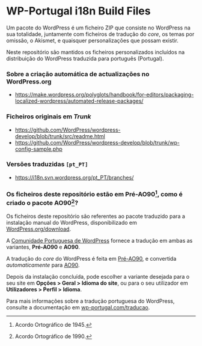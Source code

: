 # WP-Portugal i18n Build Files

Um pacote do WordPress é um ficheiro ZIP que consiste no WordPress na sua totalidade, juntamente com ficheiros de tradução do *core*, os temas por omissão, o Akismet, e quaisquer personalizações que possam existir.

Neste repositório são mantidos os ficheiros personalizados incluídos na distribuição do WordPress traduzida para português (Portugal).

### Sobre a criação automática de actualizações no WordPress.org

- https://make.wordpress.org/polyglots/handbook/for-editors/packaging-localized-wordpress/automated-release-packages/


### Ficheiros originais em *Trunk*

- https://github.com/WordPress/wordpress-develop/blob/trunk/src/readme.html
- https://github.com/WordPress/wordpress-develop/blob/trunk/wp-config-sample.php

### Versões traduzidas `[pt_PT]`

- https://i18n.svn.wordpress.org/pt_PT/branches/

### Os ficheiros deste repositório estão em Pré-AO90[^1], como é criado o pacote AO90[^2]?

Os ficheiros deste repositório são referentes ao pacote traduzido para a instalação manual do WordPress, disponibilizado em [WordPress.org/download](https://pt.wordpress.org/download/).

A [Comunidade Portuguesa de WordPress](https://wp-portugal.com/comunidade-portuguesa-wordpress/) fornece a tradução em ambas as variantes, **Pré-AO90** e **AO90**.

A tradução do *core* do WordPress é feita em [Pré-AO90](https://translate.wordpress.org/locale/pt/default/wp/dev/), e convertida *automaticamente* para [AO90](https://translate.wordpress.org/locale/pt/ao90/wp/dev/).

Depois da instalação concluída, pode escolher a variante desejada para o seu site em **Opções > Geral > Idioma do site**, ou para o seu utilizador em **Utilizadores > Perfil > Idioma**.

Para mais informações sobre a tradução portuguesa do WordPress, consulte a documentação em [wp-portugal.com/traducao](https://wp-portugal.com/traducao/).

[^1]: Acordo Ortográfico de 1945.
[^2]: Acordo Ortográfico de 1990.
